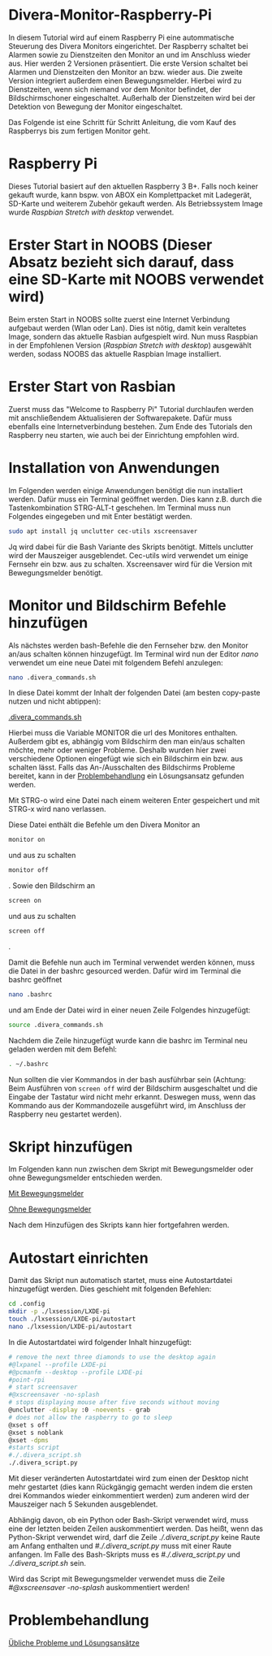 # Divera-Monitor-Raspberry-Pi
In diesem Tutorial wird auf einem Raspberry Pi eine autommatische Steuerung des Divera Monitors eingerichtet. Der Raspberry schaltet bei Alarmen sowie zu Dienstzeiten den Monitor an und im Anschluss wieder aus. Hier werden 2 Versionen präsentiert. Die erste Version schaltet bei Alarmen und Dienstzeiten den Monitor an bzw. wieder aus. Die zweite Version integriert außerdem einen Bewegungsmelder. Hierbei wird zu Dienstzeiten, wenn sich niemand vor dem Monitor befindet, der Bildschirmschoner eingeschaltet. Außerhalb der Dienstzeiten wird bei der Detektion von Bewegung der Monitor eingeschaltet.

Das Folgende ist eine Schritt für Schritt Anleitung, die vom Kauf des Raspberrys bis zum fertigen Monitor geht.

# Raspberry Pi
Dieses Tutorial basiert auf den aktuellen Raspberry 3 B+. Falls noch keiner gekauft wurde, kann bspw. von ABOX ein Komplettpacket mit Ladegerät, SD-Karte und weiterem Zubehör gekauft werden. Als Betriebssystem Image wurde *Raspbian Stretch with desktop* verwendet.

# Erster Start in NOOBS (Dieser Absatz bezieht sich darauf, dass eine SD-Karte mit NOOBS verwendet wird)
Beim ersten Start in NOOBS sollte zuerst eine Internet Verbindung aufgebaut werden (Wlan oder Lan). Dies ist nötig, damit kein veraltetes Image, sondern das aktuelle Rasbian aufgespielt wird. Nun muss Raspbian in der Empfohlenen Version (*Raspbian Stretch with desktop*) ausgewählt werden, sodass NOOBS das aktuelle Raspbian Image installiert.

# Erster Start von Rasbian
Zuerst muss das "Welcome to Raspberry Pi" Tutorial durchlaufen werden mit anschließendem Aktualisieren der Softwarepakete. Dafür muss ebenfalls eine Internetverbindung bestehen. Zum Ende des Tutorials den Raspberry neu starten, wie auch bei der Einrichtung empfohlen wird.

# Installation von Anwendungen
Im Folgenden werden einige Anwendungen benötigt die nun installiert werden. Dafür muss ein Terminal geöffnet werden. Dies kann z.B. durch die Tastenkombination STRG-ALT-t geschehen. Im Terminal muss nun Folgendes eingegeben und mit Enter bestätigt werden.

```sh
sudo apt install jq unclutter cec-utils xscreensaver
```

Jq wird dabei für die Bash Variante des Skripts benötigt. Mittels unclutter wird der Mauszeiger ausgeblendet. Cec-utils wird verwendet um einige Fernsehr ein bzw. aus zu schalten. Xscreensaver wird für die Version mit Bewegungsmelder benötigt.

# Monitor und Bildschirm Befehle hinzufügen
Als nächstes werden bash-Befehle die den Fernseher bzw. den Monitor an/aus schalten können hinzugefügt.
Im Terminal wird nun der Editor *nano* verwendet um eine neue Datei mit folgendem Befehl anzulegen:

```sh
nano .divera_commands.sh
```

In diese Datei kommt der Inhalt der folgenden Datei (am besten copy-paste nutzen und nicht abtippen):


[.divera_commands.sh](.divera_commands.sh)

Hierbei muss die Variable MONITOR die url des Monitores enthalten. Außerdem gibt es, abhängig vom Bildschirm den man ein/aus schalten möchte, mehr oder weniger Probleme. Deshalb wurden hier zwei verschiedene Optionen eingefügt wie sich ein Bildschirm ein bzw. aus schalten lässt. Falls das An-/Ausschalten des Bildschirms Probleme bereitet, kann in der [Problembehandlung](Problembehandlung.md) ein Lösungsansatz gefunden werden.


Mit STRG-o wird eine Datei nach einem weiteren Enter gespeichert und mit STRG-x wird nano verlassen.

Diese Datei enthält die Befehle um den Divera Monitor an

```sh
monitor on
```
und aus zu schalten
```sh
monitor off
```
.
Sowie den Bildschirm an
```sh
screen on
```
und aus zu schalten
```sh
screen off
```
.



Damit die Befehle nun auch im Terminal verwendet werden können, muss die Datei in der bashrc gesourced werden. Dafür wird im Terminal die bashrc geöffnet

```sh
nano .bashrc
```

und am Ende der Datei wird in einer neuen Zeile Folgendes hinzugefügt:

```sh
source .divera_commands.sh
```

Nachdem die Zeile hinzugefügt wurde kann die bashrc im Terminal neu geladen werden mit dem Befehl:

```sh
. ~/.bashrc
```

Nun sollten die vier Kommandos in der bash ausführbar sein (Achtung: Beim Ausführen von ```screen off``` wird der Bildschirm ausgeschaltet und die Eingabe der Tastatur wird nicht mehr erkannt. Deswegen muss, wenn das Kommando aus der Kommandozeile ausgeführt wird, im Anschluss der Raspberry neu gestartet werden).

# Skript hinzufügen

Im Folgenden kann nun zwischen dem Skript mit Bewegungsmelder oder ohne Bewegungsmelder entschieden werden.


[Mit Bewegungsmelder](Motion_Detection.md)


[Ohne Bewegungsmelder](Without_Motion_Detection.md)

Nach dem Hinzufügen des Skripts kann hier fortgefahren werden.

# Autostart einrichten

Damit das Skript nun automatisch startet, muss eine Autostartdatei hinzugefügt werden. Dies geschieht mit folgenden Befehlen:

```sh
cd .config
mkdir -p ./lxsession/LXDE-pi
touch ./lxsession/LXDE-pi/autostart
nano ./lxsession/LXDE-pi/autostart
```

In die Autostartdatei wird folgender Inhalt hinzugefügt:

```sh
# remove the next three diamonds to use the desktop again
#@lxpanel --profile LXDE-pi
#@pcmanfm --desktop --profile LXDE-pi
#point-rpi
# start screensaver
#@xscreensaver -no-splash
# stops displaying mouse after five seconds without moving
@unclutter -display :0 -noevents - grab
# does not allow the raspberry to go to sleep
@xset s off
@xset s noblank
@xset -dpms
#starts script
#./.divera_script.sh
./.divera_script.py
```

Mit dieser veränderten Autostartdatei wird zum einen der Desktop nicht mehr gestartet (dies kann Rückgängig gemacht werden indem die ersten drei Kommandos wieder einkommentiert werden) zum anderen wird der Mauszeiger nach 5 Sekunden ausgeblendet.

Abhängig davon, ob ein Python oder Bash-Skript verwendet wird, muss eine der letzten beiden Zeilen auskommentiert werden. Das heißt, wenn das Python-Skript verwendet wird, darf die Zeile *./.divera_script.py* keine Raute am Anfang enthalten und *#./.divera_script.py* muss mit einer Raute anfangen. Im Falle des Bash-Skripts muss es *#./.divera_script.py* und *./.divera_script.sh* sein.

Wird das Script mit Bewegungsmelder verwendet muss die Zeile *#@xscreensaver -no-splash* auskommentiert werden!


# Problembehandlung

[Übliche Probleme und Lösungsansätze](Problembehandlung.md)
